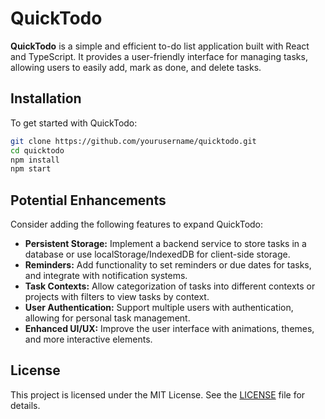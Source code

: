 # QuickTodo

**QuickTodo** is a simple and efficient to-do list application built with React and TypeScript. It provides a user-friendly interface for managing tasks, allowing users to easily add, mark as done, and delete tasks.

## Installation

To get started with QuickTodo:

```bash
git clone https://github.com/yourusername/quicktodo.git
cd quicktodo
npm install
npm start
```

## Potential Enhancements

Consider adding the following features to expand QuickTodo:

- **Persistent Storage:** Implement a backend service to store tasks in a database or use localStorage/IndexedDB for client-side storage.
- **Reminders:** Add functionality to set reminders or due dates for tasks, and integrate with notification systems.
- **Task Contexts:** Allow categorization of tasks into different contexts or projects with filters to view tasks by context.
- **User Authentication:** Support multiple users with authentication, allowing for personal task management.
- **Enhanced UI/UX:** Improve the user interface with animations, themes, and more interactive elements.

## License

This project is licensed under the MIT License. See the [LICENSE](LICENSE) file for details.
